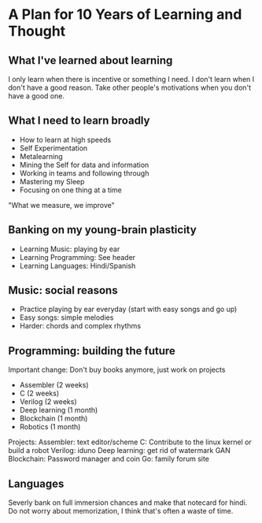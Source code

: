 # A Plan for 10 Years of Learning and Thought


What I've learned about learning
--------------------------------

I only learn when there is incentive or something I need. I don't learn when I don't have a good reason.
Take other people's motivations when you don't have a good one.

What I need to learn broadly 
--------------------------

- How to learn at high speeds
- Self Experimentation
- Metalearning
- Mining the Self for data and information
- Working in teams and following through
- Mastering my Sleep
- Focusing on one thing at a time

"What we measure, we improve"


Banking on my young-brain plasticity
-----------------------------------

- Learning Music: playing by ear
- Learning Programming: See header 
- Learning Languages: Hindi/Spanish


Music: social reasons
--------------------

- Practice playing by ear everyday (start with easy songs and go up)
- Easy songs: simple melodies
- Harder: chords and complex rhythms


Programming: building the future 
-------------------------------

Important change: Don't buy books anymore, just work on projects

- Assembler (2 weeks)
- C (2 weeks)
- Verilog (2 weeks)
- Deep learning (1 month)
- Blockchain (1 month)
- Robotics (1 month)

Projects:
	Assembler: text editor/scheme
	C: Contribute to the linux kernel or build a robot
	Verilog: iduno
	Deep learning: get rid of watermark GAN 
	Blockchain: Password manager and coin
	Go: family forum site


Languages
---------

Severly bank on full immersion chances and make that notecard for hindi. Do not worry about memorization, I think that's often a waste of time.


